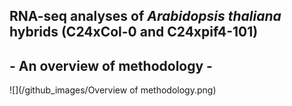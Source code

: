 ## RNA-seq analyses of *Arabidopsis thaliana* hybrids (C24xCol-0 and C24xpif4-101) 

## - An overview of methodology -

![](/github_images/Overview of methodology.png)
